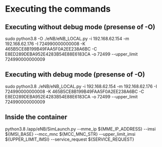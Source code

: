 # Executing the commands

## Executing without debug mode (presense of -O)
sudo python3.8  -O ./eNB/eNB_LOCAL.py -i 192.168.62.154 -m 192.168.62.176 -I 724990000000008 -K 465B5CE8B199B49FAA5F0A2EE238A6BC -C E8ED289DEBA952E4283B54E88E6183CA -o 72499  --upper_limit 724990000000009

## Executing with debug mode (presense of -O)
sudo python3.8 ./eNB/eNB_LOCAL.py -i 192.168.62.154 -m 192.168.62.176 -I 724990000000008 -K 465B5CE8B199B49FAA5F0A2EE238A6BC -C E8ED289DEBA952E4283B54E88E6183CA -o 72499  --upper_limit 724990000000009

## Inside the container
python3.8 /app/eNB/SimLaunch.py --mme_ip ${MME_IP_ADDRESS} --imsi  ${IMSI_BASE} --mcc_mnc ${MCC_MNC_STR} --upper_limit_imsi  ${UPPER_LIMIT_IMSI} --service_request ${SERVICE_REQUEST}

